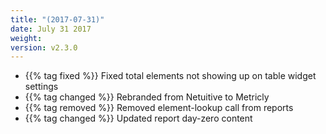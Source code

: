 ```yaml
---
title: "(2017-07-31)"
date: July 31 2017
weight:
version: v2.3.0
---
```

- {{% tag fixed %}} Fixed total elements not showing up on table widget settings
- {{% tag changed %}} Rebranded from Netuitive to Metricly
- {{% tag removed %}} Removed element-lookup call from reports
- {{% tag changed %}} Updated report day-zero content
